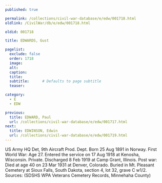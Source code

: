 ```yaml
---
published: true

permalink: /collections/civil-war-database/e/edw/001718.html
oldlink: /CivilWar/db/e/edw/001718.html

oldid: 001718

title: EDWARDS, Gust

pagelist:
  exclude: false
  order: 1718
  image: 
  alt:
  caption:
  title:
  subtitle:      # Defaults to page subtitle
  teaser:

category: 
  - E 
  - EDW

previous:
  title: EDWARD, Paul
  url: /collections/civil-war-database/e/edw/001717.html  
next:
  title: EDWINSON, Edwin
  url: /collections/civil-war-database/e/edw/001719.html   
---
```

US Army HQ Det, 9th Aircraft Prod. Dept. Born 25 Aug 1891 in Norway. First World War: Age 27. Entered the service on 17 Aug 1918 at Kenosha, Wisconsin. Private. Discharged 8 Feb 1919 at Camp Grant, Illinois. Post war: Died at age 40 on 23 Mar 1931 at Denver, Colorado. Buried in Mt. Pleasant Cemetery at Sioux Falls, South Dakota, section 4, lot 32, grave C w1/2. Sources: (SDSHS WPA Veterans Cemetery Records, Minnehaha County)